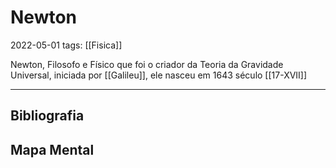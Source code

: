 # Newton
2022-05-01
tags: [[Fisica]]

Newton, Filosofo e Físico que foi o criador da Teoria da Gravidade Universal, iniciada por [[Galileu]], ele nasceu em 1643 século [[17-XVII]]

-----------------------------------------------
## Bibliografia
## Mapa Mental

